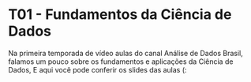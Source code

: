 # T01 - Fundamentos da Ciência de Dados
Na primeira temporada de vídeo aulas do canal Análise de Dados Brasil, falamos um pouco sobre os fundamentos e aplicações da Ciência de Dados,
E aqui você pode conferir os slides das aulas (:
